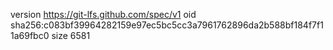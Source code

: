 version https://git-lfs.github.com/spec/v1
oid sha256:c083bf39964282159e97ec5bc5cc3a7961762896da2b588bf184f7f11a69fbc0
size 6581
